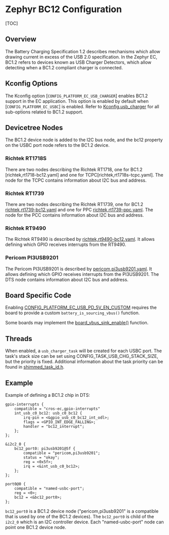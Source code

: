 # Zephyr BC12 Configuration

[TOC]

## Overview

The Battery Charging Specification 1.2 describes mechanisms which allow drawing
current in excess of the USB 2.0 specification. In the Zephyr EC, BC1.2 refers
to devices known as USB Charger Detectors, which allow detecting when a BC1.2
compliant charger is connected.

## Kconfig Options

The Kconfig option [`CONFIG_PLATFORM_EC_USB_CHARGER`] enables BC1.2 support in
the EC application. This option is enabled by default when
[`CONFIG_PLATFORM_EC_USBC`] is enabled. Refer to [Kconfig.usb_charger] for all
sub-options related to BC1.2 support.

## Devicetree Nodes

The BC1.2 device node is added to the I2C bus node, and the  bc12  property on
the USBC port node refers to the BC1.2 device.

### Richtek RT1718S

There are two nodes describing the Richtek RT1718, one for BC1.2
[richtek,rt1718-bc12.yaml] and one for TCPC[richtek,rt1718s-tcpc.yaml]. The node
for the TCPC contains information about I2C bus and address.

### Richtek RT1739

There are two nodes describing the Richtek RT1739, one for BC1.2
[richtek,rt1739-bc12.yaml] and one for PPC [richtek,rt1739-ppc.yaml]. The node
for the PCC contains information about I2C bus and address.

### Richtek RT9490

The Richtek RT9490 is described by [richtek,rt9490-bc12.yaml]. It allows
defining which GPIO receives interrupts from the RT9490.

### Pericom PI3USB9201

The Pericom PI3USB9201 is described by [pericom,pi3usb9201.yaml]. It allows
defining which GPIO receives interrupts from the PI3USB9201. The DTS node
contains information about I2C bus and address.

## Board Specific Code

Enabling [CONFIG_PLATFORM_EC_USB_PD_5V_EN_CUSTOM] requires the board to provide
a custom `battery_is_sourcing_vbus()` function.

Some boards may implement the [board_vbus_sink_enable()] function.

## Threads

When enabled, a `usb_charger_task` will be created for each USBC port.
The task's stack size can be set using CONFIG_TASK_USB_CHG_STACK_SIZE, but
the priority is fixed. Additional information about the task priority can be
found in [shimmed_task_id.h].

## Example

Example of defining a BC1.2 chip in DTS:

```
gpio-interrupts {
    compatible = "cros-ec,gpio-interrupts"
    int_usb_c0_bc12: usb_c0_bc12 {
        irq-pin = <&gpio_usb_c0_bc12_int_odl>;
        flags = <GPIO_INT_EDGE_FALLING>;
        handler = "bc12_interrupt";
    };
};

&i2c2_0 {
	bc12_port0: pi3usb9201@5f {
		compatible = "pericom,pi3usb9201";
		status = "okay";
		reg = <0x5f>;
		irq = <&int_usb_c0_bc12>;
	};
};

port0@0 {
    compatible = "named-usbc-port";
    reg = <0>;
    bc12 = <&bc12_port0>;
};
```

`bc12_port0` is a BC1.2 device node ("pericom,pi3usb9201" is a compatible that
is used by one of the BC1.2 devices). The `bc12_port0` is child of the `i2c2_0`
which is an I2C controller device. Each "named-usbc-port" node can point one
BC1.2 device node.

[Kconfig.usb_charger]: https://source.chromium.org/chromium/chromiumos/platform/ec/+/HEAD:zephyr/Kconfig.usb_charger
[richtek,rt1739-bc12.yaml]: https://source.chromium.org/chromium/chromiumos/platform/ec/+/HEAD:zephyr/dts/bindings/usbc/richtek,rt1739-bc12.yaml
[richtek,rt1739-ppc.yaml]: https://source.chromium.org/chromium/chromiumos/platform/ec/+/HEAD:zephyr/dts/bindings/usbc/richtek,rt1739-ppc.yaml
[richtek,rt9490-bc12.yaml]: https://source.chromium.org/chromium/chromiumos/platform/ec/+/HEAD:zephyr/dts/bindings/usbc/richtek,rt9490-bc12.yaml
[pericom,pi3usb9201.yaml]: https://source.chromium.org/chromium/chromiumos/platform/ec/+/HEAD:zephyr/dts/bindings/usbc/pericom,pi3usb9201.yaml
[shimmed_task_id.h]: https://source.chromium.org/chromium/chromiumos/platform/ec/+/HEAD:zephyr/shim/include/shimmed_task_id.h
[CONFIG_PLATFORM_EC_USB_PD_5V_EN_CUSTOM]: https://source.chromium.org/chromiumos/chromiumos/codesearch/+/main:src/platform/ec/zephyr/Kconfig.pd?q=%22PLATFORM_EC_USB_PD_5V_EN_CUSTOM%22
[board_vbus_sink_enable()]: https://source.chromium.org/chromiumos/chromiumos/codesearch/+/main:src/platform/ec/include/usb_charge.h?q=%22board_vbus_sink_enable%22

